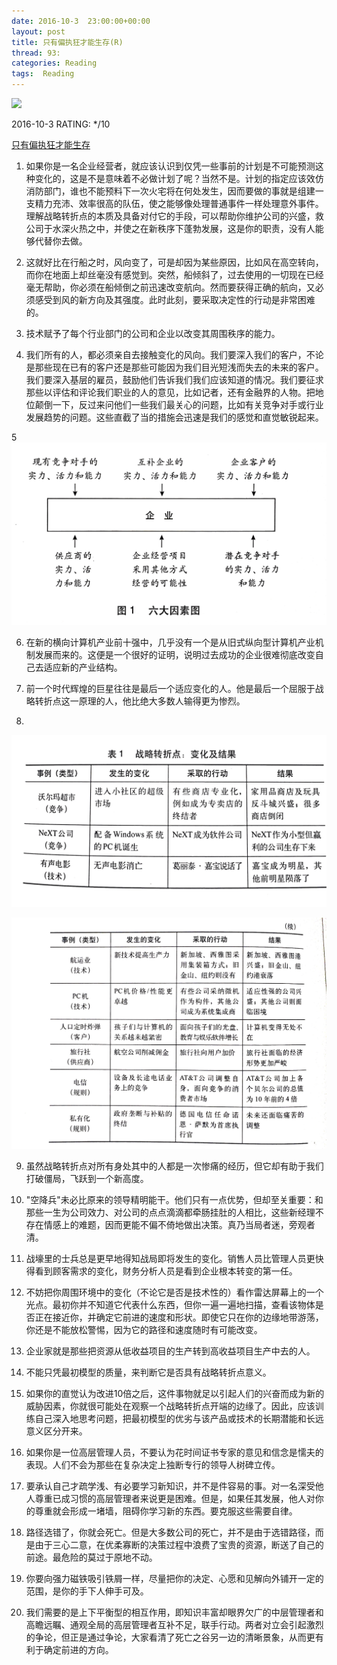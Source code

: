 ```yaml
---
date: 2016-10-3	 23:00:00+00:00
layout: post
title: 只有偏执狂才能生存(R)
thread: 93:
categories: Reading
tags:  Reading
---
```


<img src="https://images-cn-8.ssl-images-amazon.com/images/I/41bFadsZ09L.jpg" width="200" />

2016-10-3 RATING: */10

[只有偏执狂才能生存](https://www.amazon.cn/%E5%8F%AA%E6%9C%89%E5%81%8F%E6%89%A7%E7%8B%82%E6%89%8D%E8%83%BD%E7%94%9F%E5%AD%98-%E7%89%B9%E7%A7%8D%E7%BB%8F%E7%90%86%E4%BA%BA%E5%9F%B9%E8%AE%AD%E6%89%8B%E5%86%8C-%E5%AE%89%E8%BF%AA%C2%B7%E6%A0%BC%E9%B2%81%E5%A4%AB/dp/B00HFMP0GU/ref=sr_1_1?ie=UTF8&qid=1475458823)

1. 如果你是一名企业经营者，就应该认识到仅凭一些事前的计划是不可能预测这种变化的，这是不是意味着不必做计划了呢？当然不是。计划的指定应该效仿消防部门，谁也不能预料下一次火宅将在何处发生，因而要做的事就是组建一支精力充沛、效率很高的队伍，使之能够像处理普通事件一样处理意外事件。理解战略转折点的本质及具备对付它的手段，可以帮助你维护公司的兴盛，救公司于水深火热之中，并使之在新秩序下蓬勃发展，这是你的职责，没有人能够代替你去做。

2. 这就好比在行船之时，风向变了，可是却因为某些原因，比如风在高空转向，而你在地面上却丝毫没有感觉到。突然，船倾斜了，过去使用的一切现在已经毫无帮助，你必须在船倾倒之前迅速改变航向。然而要获得正确的航向，又必须感受到风的新方向及其强度。此时此刻，要采取决定性的行动是非常困难的。

3. 技术赋予了每个行业部门的公司和企业以改变其周围秩序的能力。

4. 我们所有的人，都必须亲自去接触变化的风向。我们要深入我们的客户，不论是那些现在已有的客户还是那些可能因为我们目光短浅而失去的未来的客户。我们要深入基层的雇员，鼓励他们告诉我们我们应该知道的情况。我们要征求那些以评估和评论我们职业的人的意见，比如记者，还有金融界的人物。把地位颠倒一下，反过来问他们一些我们最关心的问题，比如有关竞争对手或行业发展趋势的问题。这些直截了当的措施会迅速是我们的感觉和直觉敏锐起来。

5
![Alt text](/images/只有偏执狂才能生存/影响竞争力的六大因素.jpg)

6. 在新的横向计算机产业前十强中，几乎没有一个是从旧式纵向型计算机产业机制发展而来的。这便是一个很好的证明，说明过去成功的企业很难彻底改变自己去适应新的产业结构。

7. 前一个时代辉煌的巨星往往是最后一个适应变化的人。他是最后一个屈服于战略转折点这一原理的人，他比绝大多数人输得更为惨烈。

8. 
![Alt text](/images/只有偏执狂才能生存/战略转折点1.jpg)

![Alt text](/images/只有偏执狂才能生存/战略转折点2.jpg)

9. 虽然战略转折点对所有身处其中的人都是一次惨痛的经历，但它却有助于我们打破僵局，飞跃到一个新高度。

10. "空降兵"未必比原来的领导精明能干。他们只有一点优势，但却至关重要：和那些一生为公司效力、对公司的点点滴滴都牵肠挂肚的人相比，这些新经理不存在情感上的难题，因而更能不偏不倚地做出决策。真乃当局者迷，旁观者清。

11. 战壕里的士兵总是更早地得知战局即将发生的变化。销售人员比管理人员更快得看到顾客需求的变化，财务分析人员是看到企业根本转变的第一任。

12. 不妨把你周围环境中的变化（不论它是否是技术性的）看作雷达屏幕上的一个光点。最初你并不知道它代表什么东西，但你一遍一遍地扫描，查看该物体是否正在接近你，并确定它前进的速度和形状。即使它只在你的边缘地带游荡，你还是不能放松警惕，因为它的路径和速度随时有可能改变。

13. 企业家就是那些把资源从低收益项目的生产转到高收益项目生产中去的人。

14. 不能只凭最初模型的质量，来判断它是否具有战略转折点意义。

15. 如果你的直觉认为改进10倍之后，这件事物就足以引起人们的兴奋而成为新的威胁因素，你就很可能处在观察一个战略转折点开端的边缘了。因此，应该训练自己深入地思考问题，把最初模型的优劣与该产品或技术的长期潜能和长远意义区分开来。

16. 如果你是一位高层管理人员，不要认为花时间证书专家的意见和信念是懦夫的表现。人们不会为那些在复杂决定上独断专行的领导人树碑立传。

17. 要承认自己才疏学浅、有必要学习新知识，并不是件容易的事。对一名深受他人尊重已成习惯的高层管理者来说更是困难。但是，如果任其发展，他人对你的尊重就会形成一堵墙，阻碍你学习新的东西。要克服这些需要自律。

18. 路径选错了，你就会死亡。但是大多数公司的死亡，并不是由于选错路径，而是由于三心二意，在优柔寡断的决策过程中浪费了宝贵的资源，断送了自己的前途。最危险的莫过于原地不动。

19. 你要向强力磁铁吸引铁屑一样，尽量把你的决定、心愿和见解向外铺开一定的范围，是你的手下人伸手可及。

20. 我们需要的是上下平衡型的相互作用，即知识丰富却眼界欠广的中层管理者和高瞻远瞩、通观全局的高层管理者互补不足，联手行动。两者对立会引起激烈的争论，但正是通过争论，大家看清了死亡之谷另一边的清晰景象，从而更有利于确定前进的方向。


